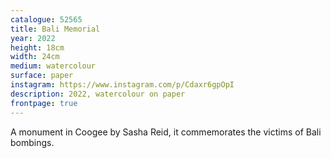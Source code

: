 ```yaml
---
catalogue: 52565
title: Bali Memorial
year: 2022
height: 18cm
width: 24cm
medium: watercolour
surface: paper
instagram: https://www.instagram.com/p/Cdaxr6gpOpI
description: 2022, watercolour on paper
frontpage: true
---
```

A monument in Coogee by Sasha Reid, it commemorates the victims of Bali bombings.
